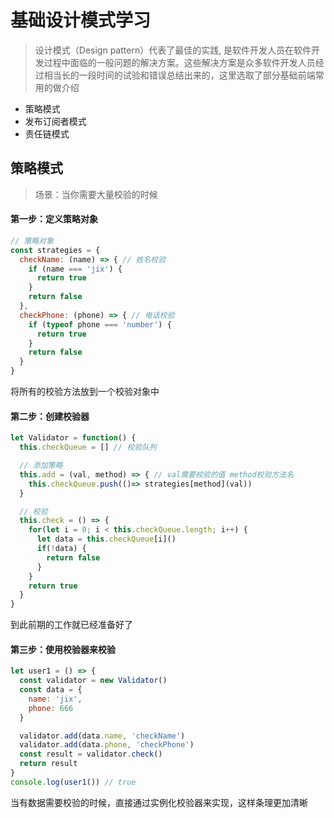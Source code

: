 # 基础设计模式学习
> 设计模式（Design pattern）代表了最佳的实践, 是软件开发人员在软件开发过程中面临的一般问题的解决方案。这些解决方案是众多软件开发人员经过相当长的一段时间的试验和错误总结出来的，这里选取了部分基础前端常用的做介绍

- 策略模式
- 发布订阅者模式
- 责任链模式
## 策略模式
> 场景：当你需要大量校验的时候

#### 第一步：定义策略对象
```js
// 策略对象
const strategies = {
  checkName: (name) => { // 姓名校验
    if (name === 'jix') {
      return true
    }
    return false
  },
  checkPhone: (phone) => { // 电话校验
    if (typeof phone === 'number') {
      return true
    }
    return false
  }
}
```
将所有的校验方法放到一个校验对象中
#### 第二步：创建校验器
```js
let Validator = function() {
  this.checkQueue = [] // 校验队列

  // 添加策略
  this.add = (val, method) => { // val需要校验的值 method校验方法名
    this.checkQueue.push(()=> strategies[method](val))
  }

  // 校验
  this.check = () => {
    for(let i = 0; i < this.checkQueue.length; i++) {
      let data = this.checkQueue[i]()
      if(!data) {
        return false
      }
    }
    return true
  }
}
```
到此前期的工作就已经准备好了
#### 第三步：使用校验器来校验

```js
let user1 = () => {
  const validator = new Validator()
  const data = {
    name: 'jix',
    phone: 666
  }

  validator.add(data.name, 'checkName')
  validator.add(data.phone, 'checkPhone')
  const result = validator.check()
  return result
}
console.log(user1()) // true
```
当有数据需要校验的时候，直接通过实例化校验器来实现，这样条理更加清晰